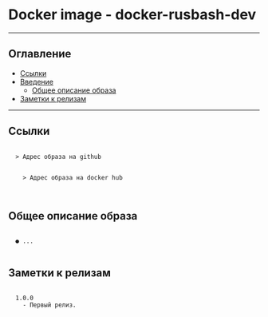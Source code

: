 # Docker image - docker-rusbash-dev
---
## Оглавление

  - [Ссылки](#link1)
  - [Введение](#link2)
	- [Общее описание образа](#link3)
  - [Заметки к релизам](#link100)

---

## Ссылки <a id="link1"></a>
```

  > Адрес образа на github
      

	> Адрес образа на docker hub
      
			
```
## Общее описание образа <a id="link2"></a>
```

  ● ...


```
## Заметки к релизам <a id="link100"></a>
```

  1.0.0
    - Первый релиз.

```